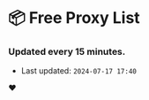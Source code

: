# :package: Free Proxy List
### Updated every 15 minutes.

- Last updated: `2024-07-17 17:40`

:heart:
